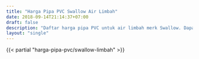 ```yaml
---
title: "Harga Pipa PVC Swallow Air Limbah"
date: 2018-09-14T21:14:37+07:00
draft: false
description: "Daftar harga pipa PVC untuk air limbah merk Swallow. Dapatkan harga pipa PVC terbaru di depoharga.com."
layout: "single"
---
```


{{< partial "harga-pipa-pvc/swallow-limbah" >}}